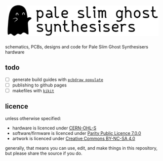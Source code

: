 <h1 align="center">
	<img alt="Pale Slim Ghost Synthesisers" src="etc/Logo.png" height="100">
</h1>

schematics, PCBs, designs and code for Pale Slim Ghost Synthesisers hardware

## todo

- [ ] generate build guides with [`pcbdraw populate`](https://github.com/yaqwsx/PcbDraw/blob/master/doc/populate.md)
- [ ] publishing to github pages
- [ ] makefiles with [`kikit`](https://github.com/yaqwsx/KiKit)

## licence

unless otherwise specified:

- hardware is licenced under [CERN-OHL-S](licence-hardware.txt)
- software/firmware is licenced under [Parity Public Licence 7.0.0](licence.md)
- artwork is licenced under [Creative Commons BY-NC-SA 4.0](https://creativecommons.org/licenses/by-nc-sa/4.0/)

generally, that means you can use, edit, and make things in this repository, but please share the source if you do.
